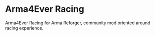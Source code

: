 # Arma4Ever Racing
Arma4Ever Racing for Arma Reforger, community mod oriented around racing experience.
